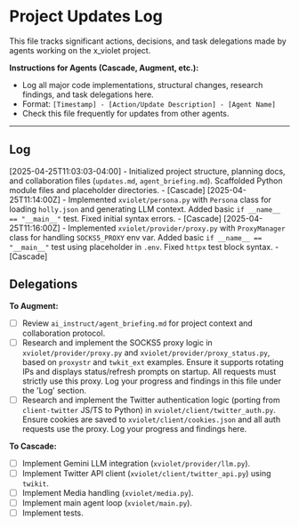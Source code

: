# Project Updates Log

This file tracks significant actions, decisions, and task delegations made by agents working on the x_violet project.

**Instructions for Agents (Cascade, Augment, etc.):**
- Log all major code implementations, structural changes, research findings, and task delegations here.
- Format: `[Timestamp] - [Action/Update Description] - [Agent Name]`
- Check this file frequently for updates from other agents.

---

## Log

[2025-04-25T11:03:03-04:00] - Initialized project structure, planning docs, and collaboration files (`updates.md`, `agent_briefing.md`). Scaffolded Python module files and placeholder directories. - [Cascade]
[2025-04-25T11:14:00Z] - Implemented `xviolet/persona.py` with `Persona` class for loading `holly.json` and generating LLM context. Added basic `if __name__ == "__main__"` test. Fixed initial syntax errors. - [Cascade]
[2025-04-25T11:16:00Z] - Implemented `xviolet/provider/proxy.py` with `ProxyManager` class for handling `SOCKS5_PROXY` env var. Added basic `if __name__ == "__main__"` test using placeholder in `.env`. Fixed `httpx` test block syntax. - [Cascade]

## Delegations

**To Augment:**
- [ ] Review `ai_instruct/agent_briefing.md` for project context and collaboration protocol.
- [ ] Research and implement the SOCKS5 proxy logic in `xviolet/provider/proxy.py` and `xviolet/provider/proxy_status.py`, based on `proxystr` and `twkit_ext` examples. Ensure it supports rotating IPs and displays status/refresh prompts on startup. All requests must strictly use this proxy. Log your progress and findings in this file under the 'Log' section.
- [ ] Research and implement the Twitter authentication logic (porting from `client-twitter` JS/TS to Python) in `xviolet/client/twitter_auth.py`. Ensure cookies are saved to `xviolet/client/cookies.json` and all auth requests use the proxy. Log your progress and findings here.

**To Cascade:**
- [ ] Implement Gemini LLM integration (`xviolet/provider/llm.py`).
- [ ] Implement Twitter API client (`xviolet/client/twitter_api.py`) using `twikit`.
- [ ] Implement Media handling (`xviolet/media.py`).
- [ ] Implement main agent loop (`xviolet/main.py`).
- [ ] Implement tests.
